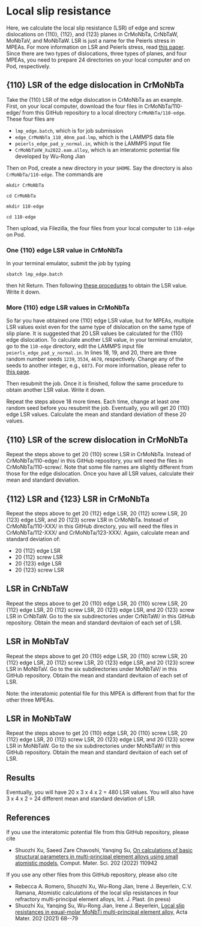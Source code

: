 # Local slip resistance

Here, we calculate the local slip resistance (LSR) of edge and screw dislocations on {110}, {112}, and {123} planes in CrMoNbTa, CrNbTaW, MoNbTaV, and MoNbTaW. LSR is just a name for the Peierls stress in MPEAs. For more information on LSR and Peierls stress, read [this paper](http://dx.doi.org/10.1016/j.actamat.2020.10.042). Since there are two types of dislocations, three types of planes, and four MPEAs, you need to prepare 24 directories on your local computer and on Pod, respectively.

## {110} LSR of the edge dislocation in CrMoNbTa

Take the {110} LSR of the edge dislocation in CrMoNbTa as an example. First, on your local computer, download the four files in CrMoNbTa/110-edge/ from this GitHub repository to a local directory `CrMoNbTa/110-edge`. These four files are

- `lmp_edge.batch`, which is for job submission
- `edge_CrMoNbTa_110_40nm_pad.lmp`, which is the LAMMPS data file
- `peierls_edge_pad_y_normal.in`, which is the LAMMPS input file
- `CrMoNbTaVW_Xu2022.eam.alloy`, which is an interatomic potential file developed by Wu-Rong Jian

Then on Pod, create a new directory in your `$HOME`. Say the directory is also `CrMoNbTa/110-edge`. The commands are

`mkdir CrMoNbTa`

`cd CrMoNbTa`

`mkdir 110-edge`

`cd 110-edge`

Then upload, via Filezilla, the four files from your local computer to `110-edge` on Pod.

### One {110} edge LSR value in CrMoNbTa

In your terminal emulator, submit the job by typing

`sbatch lmp_edge.batch`

then hit Return. Then following [these procedures](https://github.com/shuozhixu/LAMMPSatUCSB/#LSR) to obtain the LSR value. Write it down.


### More {110} edge LSR values in CrMoNbTa

So far you have obtained one {110} edge LSR value, but for MPEAs, multiple LSR values exist even for the same type of dislocation on the same type of slip plane. It is suggested that 20 LSR values be calculated for the {110} edge dislocation. To calculate another LSR value, in your terminal emulator, go to the `110-edge` directory, edit the LAMMPS input file `peierls_edge_pad_y_normal.in`. In lines 18, 19, and 20, there are three random number seeds `1239`, `3534`, `4678`, respectively. Change any of the seeds to another integer, e.g., `6873`. For more information, please refer to [this page](https://lammps.sandia.gov/doc/set.html).

Then resubmit the job. Once it is finished, follow the same procedure to obtain another LSR value. Write it down.

Repeat the steps above 18 more times. Each time, change at least one random seed before you resubmit the job. Eventually, you will get 20 {110} edge LSR values. Calculate the mean and standard deviation of these 20 values.

## {110} LSR of the screw dislocation in CrMoNbTa

Repeat the steps above to get 20 {110} screw LSR in CrMoNbTa. Instead of CrMoNbTa/110-edge/ in this GitHub repository, you will need the files in CrMoNbTa/110-screw/. Note that some file names are slightly different from those for the edge dislocation. Once you have all LSR values, calculate their mean and standard deviation.

## {112} LSR and {123} LSR in CrMoNbTa

Repeat the steps above to get 20 {112} edge LSR, 20 {112} screw LSR, 20 {123} edge LSR, and 20 {123} screw LSR in CrMoNbTa. Instead of CrMoNbTa/110-XXX/ in this GitHub directory, you will need the files in CrMoNbTa/112-XXX/ and CrMoNbTa/123-XXX/. Again, calculate mean and standard deviation of:

- 20 {112} edge LSR
- 20 {112} screw LSR
- 20 {123} edge LSR
- 20 {123} screw LSR

## LSR in CrNbTaW

Repeat the steps above to get 20 {110} edge LSR, 20 {110} screw LSR, 20 {112} edge LSR, 20 {112} screw LSR, 20 {123} edge LSR, and 20 {123} screw LSR in CrNbTaW. Go to the six subdirectories under CrNbTaW/ in this GitHub repository. Obtain the mean and standard devitaion of each set of LSR.

## LSR in MoNbTaV

Repeat the steps above to get 20 {110} edge LSR, 20 {110} screw LSR, 20 {112} edge LSR, 20 {112} screw LSR, 20 {123} edge LSR, and 20 {123} screw LSR in MoNbTaV. Go to the six subdirectories under MoNbTaV/ in this GitHub repository. Obtain the mean and standard devitaion of each set of LSR.

Note: the interatomic potential file for this MPEA is different from that for the other three MPEAs.

## LSR in MoNbTaW

Repeat the steps above to get 20 {110} edge LSR, 20 {110} screw LSR, 20 {112} edge LSR, 20 {112} screw LSR, 20 {123} edge LSR, and 20 {123} screw LSR in MoNbTaW. Go to the six subdirectories under MoNbTaW/ in this GitHub repository. Obtain the mean and standard devitaion of each set of LSR.

## Results

Eventually, you will have 20 x 3 x 4 x 2 = 480 LSR values. You will also have 3 x 4 x 2 = 24 different mean and standard deviation of LSR.

## References

If you use the interatomic potential file from this GitHub repository, please cite

- Shuozhi Xu, Saeed Zare Chavoshi, Yanqing Su, [On calculations of basic structural parameters in multi-principal element alloys using small atomistic models](http://dx.doi.org/10.1016/j.commatsci.2021.110942), Comput. Mater. Sci. 202 (2022) 110942

If you use any other files from this GitHub repository, please also cite

- Rebecca A. Romero, Shuozhi Xu, Wu-Rong Jian, Irene J. Beyerlein, C.V. Ramana, Atomistic calculations of the local slip resistances in four refractory multi-principal element alloys, Int. J. Plast. (in press)
- Shuozhi Xu, Yanqing Su, Wu-Rong Jian, Irene J. Beyerlein, [Local slip resistances in equal-molar MoNbTi multi-principal element alloy](http://dx.doi.org/10.1016/j.actamat.2020.10.042), Acta Mater. 202 (2021) 68--79